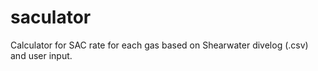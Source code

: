# saculator
Calculator for SAC rate for each gas based on Shearwater divelog (.csv) and user input.
